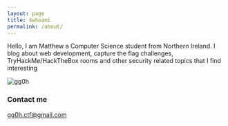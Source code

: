 ```yaml
---
layout: page
title: $whoami
permalink: /about/
---
```


Hello, I am Matthew a Computer Science student from Northern Ireland. I blog about web development, capture the flag challenges, TryHackMe/HackTheBox rooms and other security related topics that I find interesting

<script src="https://tryhackme.com/badge/289761"></script>

![gg0h](https://www.hackthebox.eu/badge/image/531933)

### Contact me

[gg0h.ctf@gmail.com](mailto:gg0h.ctf@gmail.com)


